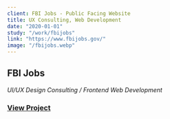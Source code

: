 ```yaml
---
client: FBI Jobs - Public Facing Website
title: UX Consulting, Web Development
date: "2020-01-01"
study: "/work/fbijobs"
link: "https://www.fbijobs.gov/"
image: "/fbijobs.webp"
---
```


## FBI Jobs

_UI/UX Design Consulting / Frontend Web Development_

### [View Project](https://www.fbijobs.gov/)
